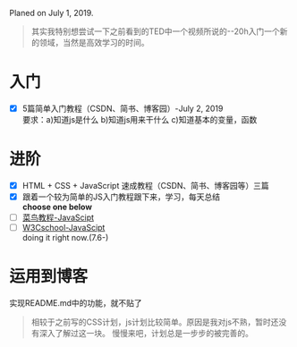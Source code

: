 Planed on July 1, 2019.  
>其实我特别想尝试一下之前看到的TED中一个视频所说的--20h入门一个新的领域，当然是高效学习的时间。
# 入门
- [x] 5篇简单入门教程（CSDN、简书、博客园）-July 2, 2019    
要求：a)知道js是什么  b)知道js用来干什么  c)知道基本的变量，函数
# 进阶  
- [x] HTML + CSS + JavaScript 速成教程（CSDN、简书、博客园等）三篇
- [x] 跟着一个较为简单的JS入门教程跟下来，学习，每天总结  
**choose one below**      
- [ ] [菜鸟教程-JavaScipt](https://www.runoob.com/js/js-tutorial.html)
- [ ] [W3Cschool-JavaScipt](https://www.w3cschool.cn/javascript/)  
doing it right now.(7.6-)
# 运用到博客
实现README.md中的功能，就不贴了  

>相较于之前写的CSS计划，js计划比较简单。原因是我对js不熟，暂时还没有深入了解过这一块。
慢慢来吧，计划总是一步步的被完善的。
